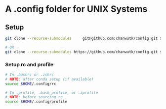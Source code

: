 # A .config folder for UNIX Systems

## Setup
```bash
git clone --recurse-submodules     git@github.com:chanwutk/config.git $HOME/.config
```
```bash
# OR
git clone --recurse-submodules https://github.com/chanwutk/config.git $HOME/.config
```

### Setup rc and profile
```bash
# In .bashrc or .zshrc
# NOTE: after conda setup (if available)
source $HOME/.config/rc

# In .profile, .bash_profile, or .zprofile
# NOTE: before sourcing rc
source $HOME/.config/profile
```
